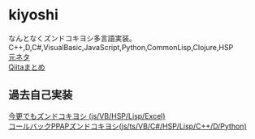 # kiyoshi
なんとなくズンドコキヨシ多言語実装。  
C++,D,C#,VisualBasic,JavaScript,Python,CommonLisp,Clojure,HSP  
[元ネタ](https://twitter.com/kumiromilk/status/707437861881180160?ref_src=twsrc%5Etfw%7Ctwcamp%5Etweetembed%7Ctwterm%5E707437861881180160&ref_url=https%3A%2F%2Fqiita.com%2Fshunsugai%40github%2Fitems%2F971a15461de29563bf90)  
[Qiitaまとめ](https://qiita.com/shunsugai@github/items/971a15461de29563bf90)  
  
## 過去自己実装
[今更でもズンドコキヨシ (js/VB/HSP/Lisp/Excel)](https://qiita.com/yosgspec/items/5d6b25af830541c155cb)  
[コールバックPPAPズンドコキヨシ(js/ts/VB/C#/HSP/Lisp/C++/D/Python)](https://qiita.com/yosgspec/items/5c7a8954fa5555593b21)
